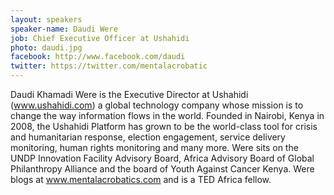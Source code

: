 ```yaml
---
layout: speakers
speaker-name: Daudi Were
job: Chief Executive Officer at Ushahidi
photo: daudi.jpg
facebook: http://www.facebook.com/daudi
twitter: https://twitter.com/mentalacrobatic
---
```

Daudi Khamadi Were is the Executive Director at Ushahidi (www.ushahidi.com) a global technology company whose mission is to change the way information flows in the world. Founded in Nairobi, Kenya in 2008, the Ushahidi Platform has grown to be the world-class tool for crisis and humanitarian response, election engagement, service delivery monitoring, human rights monitoring and many more. Were sits on the UNDP Innovation Facility Advisory Board, Africa Advisory Board of Global Philanthropy Alliance and the board of Youth Against Cancer Kenya. Were blogs at www.mentalacrobatics.com and is a TED Africa fellow.
